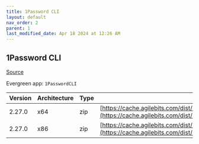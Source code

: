 ```yaml
---
title: 1Password CLI
layout: default
nav_order: 2
parent: 1
last_modified_date: Apr 18 2024 at 12:26 AM
---
```


## 1Password CLI

[Source](https://developer.1password.com/docs/cli/)

Evergreen app: `1PasswordCLI`

| Version | Architecture | Type | URI                                                                                                                                                                  |
| ------- | ------------ | ---- | -------------------------------------------------------------------------------------------------------------------------------------------------------------------- |
| 2.27.0  | x64          | zip  | [https://cache.agilebits.com/dist/1P/op2/pkg/v2.27.0/op_windows_amd64_v2.27.0.zip](https://cache.agilebits.com/dist/1P/op2/pkg/v2.27.0/op_windows_amd64_v2.27.0.zip) |
| 2.27.0  | x86          | zip  | [https://cache.agilebits.com/dist/1P/op2/pkg/v2.27.0/op_windows_386_v2.27.0.zip](https://cache.agilebits.com/dist/1P/op2/pkg/v2.27.0/op_windows_386_v2.27.0.zip)     |
